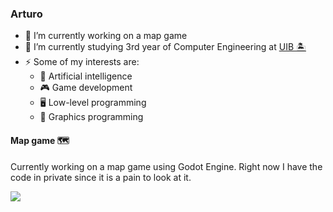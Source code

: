 ### Arturo

- 🔭 I’m currently working on a map game
- 🌱 I’m currently studying 3rd year of Computer Engineering at [UIB 🏝️](https://www.uib.eu)
- ⚡ Some of my interests are:
  - 🤖 Artificial intelligence
  - 🎮 Game development
  - 🖥️ Low-level programming
  - 🎨 Graphics programming

#### Map game 🗺️

Currently working on a map game using Godot Engine. Right now I have the code in private since it is a pain to look at it.

![](https://giphy.com/gifs/creepy-noise-texture-26gYVFNGcvEWYtw9W)
